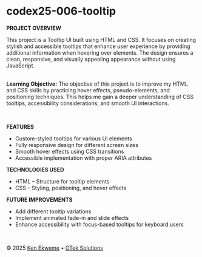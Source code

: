 # codex25-006-tooltip

<p><strong>PROJECT OVERVIEW</strong></p>
This project is a Tooltip UI built using HTML and CSS. It focuses on creating stylish and accessible tooltips that enhance user experience by providing additional information when hovering over elements. The design ensures a clean, responsive, and visually appealing appearance without using JavaScript.
<br><br>
<p><strong>Learning Objective:</strong> The objective of this project is to improve my HTML and CSS skills by practicing hover effects, pseudo-elements, and positioning techniques. This helps me gain a deeper understanding of CSS tooltips, accessibility considerations, and smooth UI interactions.</p>
<br>
<p><strong>FEATURES</strong></p>
<ul>
  <li>Custom-styled tooltips for various UI elements</li>
  <li>Fully responsive design for different screen sizes</li>
  <li>Smooth hover effects using CSS transitions</li>
  <li>Accessible implementation with proper ARIA attributes</li>
</ul>
<p><strong>TECHNOLOGIES USED</strong></p>
<ul>
  <li>HTML – Structure for tooltip elements</li>
  <li>CSS – Styling, positioning, and hover effects</li>
</ul>
<p><strong>FUTURE IMPROVEMENTS</strong></p>
<ul>
  <li>Add different tooltip variations</li>
  <li>Implement animated fade-in and slide effects</li>
  <li>Enhance accessibility with focus-based tooltips for keyboard users</li>
</ul>
<br>
<footer>
    <p>&copy; 2025 <a href="https://www.linkedin.com/in/ekweme-ken" target="_blank">Ken Ekweme</a> &#8226; <a href="https://www.oteksolutions.net" target="_blank">OTek Solutions</a></p>
</footer>
